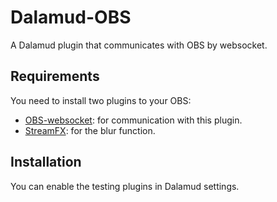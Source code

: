 # Dalamud-OBS

A Dalamud plugin that communicates with OBS by websocket.

## Requirements

You need to install two plugins to your OBS:

- [OBS-websocket](https://github.com/Palakis/obs-websocket/releases/latest): for communication with this plugin.
- [StreamFX](https://github.com/Xaymar/obs-StreamFX/releases/latest): for the blur function.

## Installation

You can enable the testing plugins in Dalamud settings.
